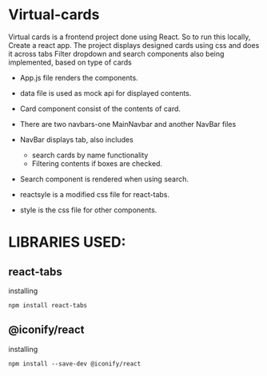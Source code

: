 # Virtual-cards
Virtual cards is a frontend project done using React.
So to run this locally, Create a react app.
The project displays designed cards using css and does it across tabs 
Filter dropdown and search components also being implemented, based on type of cards


- App.js file renders the components.
- data file is used as mock api for displayed contents.
- Card component consist of the contents of card.
- There are two navbars-one MainNavbar and another NavBar files
- NavBar displays tab, also includes 

  - search cards by name functionality
  - Filtering contents if boxes are checked.

- Search component is rendered when using search.
- reactsyle is a modified css file for react-tabs.
- style is the css file for other components.
# LIBRARIES USED:
## react-tabs
installing
```
npm install react-tabs
```
## @iconify/react
installing
```
npm install --save-dev @iconify/react
```


